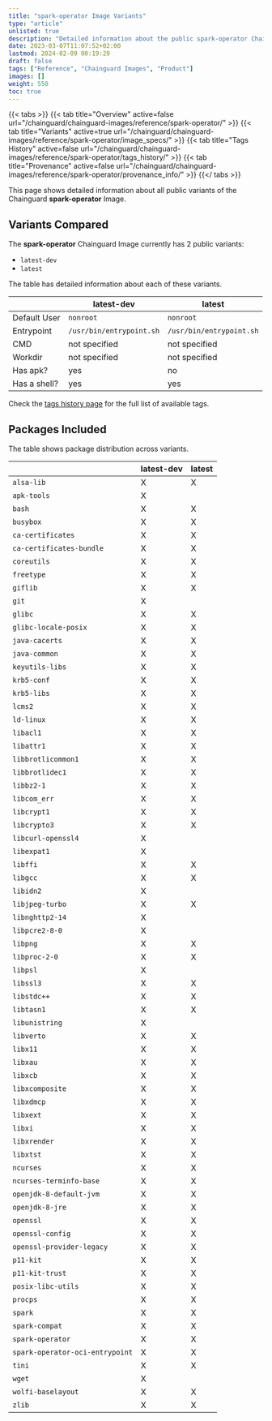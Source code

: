 ```yaml
---
title: "spark-operator Image Variants"
type: "article"
unlisted: true
description: "Detailed information about the public spark-operator Chainguard Image variants"
date: 2023-03-07T11:07:52+02:00
lastmod: 2024-02-09 00:19:29
draft: false
tags: ["Reference", "Chainguard Images", "Product"]
images: []
weight: 550
toc: true
---
```


{{< tabs >}}
{{< tab title="Overview" active=false url="/chainguard/chainguard-images/reference/spark-operator/" >}}
{{< tab title="Variants" active=true url="/chainguard/chainguard-images/reference/spark-operator/image_specs/" >}}
{{< tab title="Tags History" active=false url="/chainguard/chainguard-images/reference/spark-operator/tags_history/" >}}
{{< tab title="Provenance" active=false url="/chainguard/chainguard-images/reference/spark-operator/provenance_info/" >}}
{{</ tabs >}}

This page shows detailed information about all public variants of the Chainguard **spark-operator** Image.

## Variants Compared
The **spark-operator** Chainguard Image currently has 2 public variants: 

- `latest-dev`
- `latest`

The table has detailed information about each of these variants.

|              | latest-dev               | latest                   |
|--------------|--------------------------|--------------------------|
| Default User | `nonroot`                | `nonroot`                |
| Entrypoint   | `/usr/bin/entrypoint.sh` | `/usr/bin/entrypoint.sh` |
| CMD          | not specified            | not specified            |
| Workdir      | not specified            | not specified            |
| Has apk?     | yes                      | no                       |
| Has a shell? | yes                      | yes                      |

Check the [tags history page](/chainguard/chainguard-images/reference/spark-operator/tags_history/) for the full list of available tags.

## Packages Included
The table shows package distribution across variants.

|                                 | latest-dev | latest |
|---------------------------------|------------|--------|
| `alsa-lib`                      | X          | X      |
| `apk-tools`                     | X          |        |
| `bash`                          | X          | X      |
| `busybox`                       | X          | X      |
| `ca-certificates`               | X          | X      |
| `ca-certificates-bundle`        | X          | X      |
| `coreutils`                     | X          | X      |
| `freetype`                      | X          | X      |
| `giflib`                        | X          | X      |
| `git`                           | X          |        |
| `glibc`                         | X          | X      |
| `glibc-locale-posix`            | X          | X      |
| `java-cacerts`                  | X          | X      |
| `java-common`                   | X          | X      |
| `keyutils-libs`                 | X          | X      |
| `krb5-conf`                     | X          | X      |
| `krb5-libs`                     | X          | X      |
| `lcms2`                         | X          | X      |
| `ld-linux`                      | X          | X      |
| `libacl1`                       | X          | X      |
| `libattr1`                      | X          | X      |
| `libbrotlicommon1`              | X          | X      |
| `libbrotlidec1`                 | X          | X      |
| `libbz2-1`                      | X          | X      |
| `libcom_err`                    | X          | X      |
| `libcrypt1`                     | X          | X      |
| `libcrypto3`                    | X          | X      |
| `libcurl-openssl4`              | X          |        |
| `libexpat1`                     | X          |        |
| `libffi`                        | X          | X      |
| `libgcc`                        | X          | X      |
| `libidn2`                       | X          |        |
| `libjpeg-turbo`                 | X          | X      |
| `libnghttp2-14`                 | X          |        |
| `libpcre2-8-0`                  | X          |        |
| `libpng`                        | X          | X      |
| `libproc-2-0`                   | X          | X      |
| `libpsl`                        | X          |        |
| `libssl3`                       | X          | X      |
| `libstdc++`                     | X          | X      |
| `libtasn1`                      | X          | X      |
| `libunistring`                  | X          |        |
| `libverto`                      | X          | X      |
| `libx11`                        | X          | X      |
| `libxau`                        | X          | X      |
| `libxcb`                        | X          | X      |
| `libxcomposite`                 | X          | X      |
| `libxdmcp`                      | X          | X      |
| `libxext`                       | X          | X      |
| `libxi`                         | X          | X      |
| `libxrender`                    | X          | X      |
| `libxtst`                       | X          | X      |
| `ncurses`                       | X          | X      |
| `ncurses-terminfo-base`         | X          | X      |
| `openjdk-8-default-jvm`         | X          | X      |
| `openjdk-8-jre`                 | X          | X      |
| `openssl`                       | X          | X      |
| `openssl-config`                | X          | X      |
| `openssl-provider-legacy`       | X          | X      |
| `p11-kit`                       | X          | X      |
| `p11-kit-trust`                 | X          | X      |
| `posix-libc-utils`              | X          | X      |
| `procps`                        | X          | X      |
| `spark`                         | X          | X      |
| `spark-compat`                  | X          | X      |
| `spark-operator`                | X          | X      |
| `spark-operator-oci-entrypoint` | X          | X      |
| `tini`                          | X          | X      |
| `wget`                          | X          |        |
| `wolfi-baselayout`              | X          | X      |
| `zlib`                          | X          | X      |

